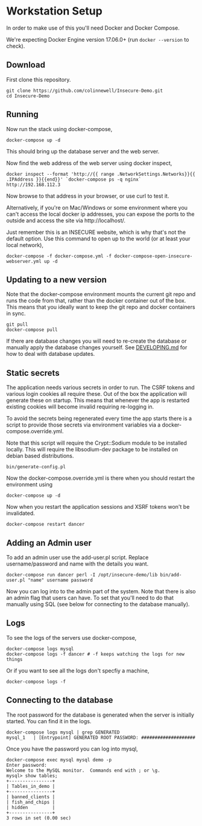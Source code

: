 # Workstation Setup

In order to make use of this you'll need Docker and Docker Compose.

We're expecting Docker Engine version 17.06.0+ (run `docker --version`
to check).

## Download

First clone this repository.

    git clone https://github.com/colinnewell/Insecure-Demo.git
    cd Insecure-Demo

## Running

Now run the stack using docker-compose,

    docker-compose up -d

This should bring up the database server and the web server.

Now find the web address of the web server using docker inspect,

    docker inspect --format 'http://{{ range .NetworkSettings.Networks}}{{ .IPAddress }}{{end}}' `docker-compose ps -q nginx`
    http://192.168.112.3

Now browse to that address in your browser, or use curl to test it.

Alternatively, if you're on Mac/Windows or some environment
where you can't access the local docker ip addresses, you can
expose the ports to the outside and access the site via http://localhost/.

Just remember this is an INSECURE website, which is why that's not
the default option.  Use this command to open up to the world (or at least
your local network),

    docker-compose -f docker-compose.yml -f docker-compose-open-insecure-webserver.yml up -d

## Updating to a new version

Note that the docker-compose environment mounts the current git repo and
runs the code from that, rather than the docker container out of the box.
This means that you ideally want to keep the git repo and docker containers
in sync.

    git pull
    docker-compose pull

If there are database changes you will need to re-create the database or
manually apply the database changes yourself.  See
[DEVELOPING.md](DEVELOPING.md#database-updates) for how to deal with database
updates.

## Static secrets

The application needs various secrets in order to run.  The CSRF tokens and
various login cookies all require these.  Out of the box the application will
generate these on startup.  This means that whenever the app is restarted
existing cookies will become invalid requiring re-logging in.

To avoid the secrets being regenerated every time the app starts there is a script
to provide those secrets via environment variables via a
docker-compose.override.yml.

Note that this script will require the Crypt::Sodium module to be installed
locally.  This will require the libsodium-dev package to be installed on debian
based distributions.

    bin/generate-config.pl

Now the docker-compose.override.yml is there when you should restart the environment
using

    docker-compose up -d

Now when you restart the application sessions and XSRF tokens won't be invalidated.

    docker-compose restart dancer

## Adding an Admin user

To add an admin user use the add-user.pl script.  Replace username/password and name
with the details you want.

    docker-compose run dancer perl -I /opt/insecure-demo/lib bin/add-user.pl "name" username password

Now you can log into to the admin part of the system.  Note that there is also
an admin flag that users can have.  To set that you'll need to do that manually using SQL
(see below for connecting to the database manually).

## Logs

To see the logs of the servers use docker-compose,

    docker-compose logs mysql
    docker-compose logs -f dancer # -f keeps watching the logs for new things

Or if you want to see all the logs don't specfiy a machine,

    docker-compose logs -f

## Connecting to the database

The root password for the database is generated when the server is
initially started.  You can find it in the logs.

    docker-compose logs mysql | grep GENERATED
    mysql_1   | [Entrypoint] GENERATED ROOT PASSWORD: ####################

Once you have the password you can log into mysql,

    docker-compose exec mysql mysql demo -p
    Enter password:
    Welcome to the MySQL monitor.  Commands end with ; or \g.
    mysql> show tables;
    +----------------+
    | Tables_in_demo |
    +----------------+
    | banned_clients |
    | fish_and_chips |
    | hidden         |
    +----------------+
    3 rows in set (0.00 sec)


